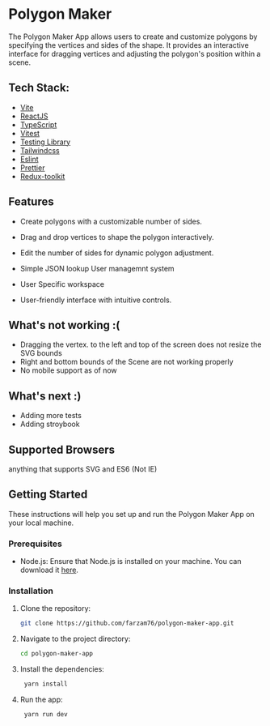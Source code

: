 # Polygon Maker 

The Polygon Maker App allows users to create and customize polygons by specifying the vertices and sides of the shape. It provides an interactive interface for dragging vertices and adjusting the polygon's position within a scene.
## Tech Stack:

- [Vite](https://vitejs.dev)
- [ReactJS](https://reactjs.org)
- [TypeScript](https://www.typescriptlang.org)
- [Vitest](https://vitest.dev)
- [Testing Library](https://testing-library.com)
- [Tailwindcss](https://tailwindcss.com)
- [Eslint](https://eslint.org)
- [Prettier](https://prettier.io)
- [Redux-toolkit](https://redux-toolkit.js.org/)


## Features

- Create polygons with a customizable number of sides.
- Drag and drop vertices to shape the polygon interactively.
- Edit the number of sides for dynamic polygon adjustment.
- Simple JSON lookup User managemnt system
- User Specific workspace

- User-friendly interface with intuitive controls.
## What's not working :\(
- Dragging the vertex. to the left and top of the screen does not resize the SVG bounds
- Right and bottom bounds of the Scene are not working properly
- No mobile support as of now
## What's next :\)
- Adding more tests
- Adding stroybook
## Supported Browsers
anything that supports SVG and ES6 (Not IE)
## Getting Started

These instructions will help you set up and run the Polygon Maker App on your local machine.

### Prerequisites

- Node.js: Ensure that Node.js is installed on your machine. You can download it [here](https://nodejs.org/).

### Installation

1. Clone the repository:

   ```bash
   git clone https://github.com/farzam76/polygon-maker-app.git
    ```
2. Navigate to the project directory:

   ```bash
   cd polygon-maker-app
   ```
3. Install the dependencies:

   ```bash
    yarn install
    ```
4. Run the app:

   ```bash
    yarn run dev
    ```
    

